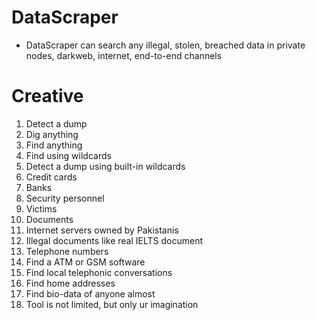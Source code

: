 # DataScraper
- DataScraper can search any illegal, stolen, breached data in private nodes, darkweb, internet, end-to-end channels

# Creative
1. Detect a dump
2. Dig anything
3. Find anything
4. Find using wildcards
5. Detect a dump using built-in wildcards
6. Credit cards
7. Banks
8. Security personnel
9. Victims
10. Documents
11. Internet servers owned by Pakistanis
12. Illegal documents like real IELTS document
13. Telephone numbers
14. Find a ATM or GSM software
15. Find local telephonic conversations
16. Find home addresses
17. Find bio-data of anyone almost
18. Tool is not limited, but only ur imagination
